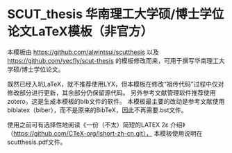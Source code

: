 # SCUT_thesis 华南理工大学硕/博士学位论文LaTeX模板（非官方）

本模板由 
https://github.com/alwintsui/scutthesis 
以及 
https://github.com/yecfly/scut-thesis 
的模板修改而来，可用于撰写华南理工大学硕/博士学位论文。

既然已经入坑LaTeX，就不推荐使用LYX，但本模板在修改“祖传代码”过程中仅对修改部分进行更新，其余部分仍保留源代码。
另外参考文献管理软件推荐使用zotero，这是生成本模板的bib文件的软件。
本模板最主要的改动是参考文献使用biblatex（biber），而不是原来的BibTeX，因此不再需要.bst文件。

使用之前可有选择性地阅读《一份（不太）简短的LATEX 2ε 介绍》（https://github.com/CTeX-org/lshort-zh-cn.git），
本模板使用说明在scutthesis.pdf文件。